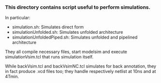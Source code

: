 ### This directory contains script useful to perform simulations.
In particular:
- simulation.sh: Simulates direct form
- simulationUnfolded.sh: Simulates unfolded architecture
- simulationUnfoldedPiped.sh: Simulates unfolded and pipelined architecture

They all compile necessary files, start modelsim and execute simulationVsim.tcl that runs simulation itself.

While backVsim.tcl and backVsimNC.tcl simulates for back annotation, they in fact produce .vcd files too; they handle respectively netlist at 10ns and at 4Tmin.
